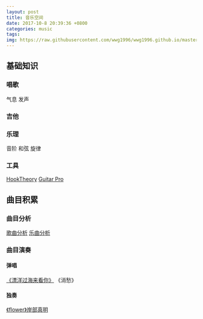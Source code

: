 ```yaml
---
layout: post
title: 音乐空间
date: 2017-10-8 20:39:36 +0800
categories: music
tags:  
img: https://raw.githubusercontent.com/wwg1996/wwg1996.github.io/master/images/music.jpg
---
```

## 基础知识
### 唱歌
气息
发声
### 吉他
### 乐理
音阶
和弦
旋律
### 工具
[HookTheory](https://www.hooktheory.com/site)
[Guitar Pro](https://baike.baidu.com/item/Guitar%20Pro/5452699) 
## 曲目积累
###  曲目分析
[歌曲分析](http://localhost/wordpress/2017/09/26/gequfenxi/) 
[乐曲分析](http://localhost:4000/music/2017/10/09/yqfx.htm)
### 曲目演奏
####  弹唱
[《漂洋过海来看你》](https://wwg1996.github.io/music/2017/09/25/pyghlkn.html)
《消愁》
#### 独奏
[《flower》岸部真明](http://localhost/wordpress/2017/09/28/flower/)